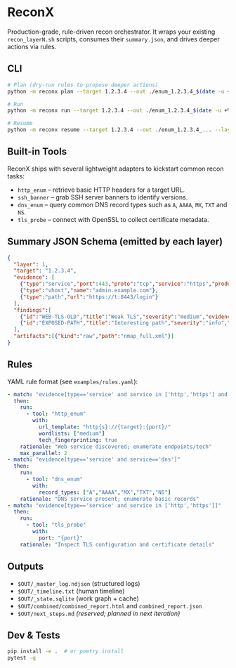 # ReconX

Production-grade, rule-driven recon orchestrator.
It wraps your existing `recon_layerN.sh` scripts, consumes their `summary.json`, and drives deeper actions via rules.

## CLI
```bash
# Plan (dry-run rules to propose deeper actions)
python -m reconx plan --target 1.2.3.4 --out ./enum_1.2.3.4_$(date -u +%Y%m%dT%H%M%SZ) --layers 1,2,3,4 --plan auto

# Run
python -m reconx run --target 1.2.3.4 --out ./enum_1.2.3.4_$(date -u +%Y%m%dT%H%M%SZ) --layers 1,2,3,4 --max-parallel 2 --timeout 900 --rate 0.2

# Resume
python -m reconx resume --target 1.2.3.4 --out ./enum_1.2.3.4_... --layers 1,2,3,4
```

## Built-in Tools

ReconX ships with several lightweight adapters to kickstart common recon tasks:

- `http_enum` – retrieve basic HTTP headers for a target URL.
- `ssh_banner` – grab SSH server banners to identify versions.
- `dns_enum` – query common DNS record types such as `A`, `AAAA`, `MX`, `TXT` and `NS`.
- `tls_probe` – connect with OpenSSL to collect certificate metadata.

## Summary JSON Schema (emitted by each layer)
```json
{
  "layer": 1,
  "target": "1.2.3.4",
  "evidence": [
    {"type":"service","port":443,"proto":"tcp","service":"https","product":"nginx","version":"1.18"},
    {"type":"vhost","name":"admin.example.com"},
    {"type":"path","url":"https://t:8443/login"}
  ],
  "findings":[
    {"id":"WEB-TLS-OLD","title":"Weak TLS","severity":"medium","evidence_ref": "..."},
    {"id":"EXPOSED-PATH","title":"Interesting path","severity":"info","evidence_ref":"..."}
  ],
  "artifacts":[{"kind":"raw","path":"nmap_full.xml"}]
}
```

## Rules
YAML rule format (see `examples/rules.yaml`):
```yaml
- match: "evidence[type=='service' and service in ['http','https'] and port in [80,443,8080,8443]]"
  then:
    run:
      - tool: "http_enum"
        with:
          url_template: "http{s}://{target}:{port}/"
          wordlists: ["medium"]
          tech_fingerprinting: true
    rationale: "Web service discovered; enumerate endpoints/tech"
    max_parallel: 2
- match: "evidence[type=='service' and service=='dns']"
  then:
    run:
      - tool: "dns_enum"
        with:
          record_types: ["A","AAAA","MX","TXT","NS"]
    rationale: "DNS service present; enumerate basic records"
- match: "evidence[type=='service' and service in ['http','https']]"
  then:
    run:
      - tool: "tls_probe"
        with:
          port: "{port}"
    rationale: "Inspect TLS configuration and certificate details"
```

## Outputs
- `$OUT/_master_log.ndjson` (structured logs)
- `$OUT/_timeline.txt` (human timeline)
- `$OUT/_state.sqlite` (work graph + cache)
- `$OUT/combined/combined_report.html` and `combined_report.json`
- `$OUT/next_steps.md` *(reserved; planned in next iteration)*

## Dev & Tests
```bash
pip install -e .  # or poetry install
pytest -q
```
